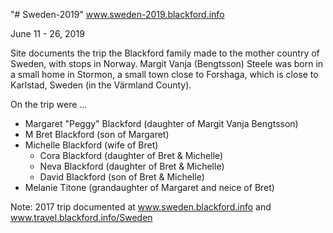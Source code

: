 "# Sweden-2019" 
www.sweden-2019.blackford.info

June 11 - 26, 2019

Site documents the trip the Blackford family made to the mother country of Sweden, with stops in Norway.
Margit Vanja (Bengtsson) Steele was born in a small home in Stormon, a small town close to Forshaga, which is close to Karlstad, Sweden (in the Värmland County).

On the trip were ...
* Margaret "Peggy" Blackford (daughter of Margit Vanja Bengtsson)
* M Bret Blackford (son of Margaret)
* Michelle Blackford (wife of Bret)
  * Cora Blackford (daughter of Bret & Michelle)
  * Neva Blackford (daughter of Bret & Michelle)
  * David Blackford (son of Bret & Michelle)
* Melanie Titone (grandaughter of Margaret and neice of Bret)

Note: 2017 trip documented at www.sweden.blackford.info and www.travel.blackford.info/Sweden 
